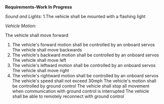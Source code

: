 **Requirements-Work In Progress**

*Sound and Lights:*
1.The vehicle shall be mounted with a flashing light

*Vehicle Motion:*

The vehicle shall move forward
  1. The vehicle's forward motion shall be controlled by an onboard servos
The vehicle shall move backwards
  1. The vehicle's backward motion shall be controlled by an onboard servos
The vehicle shall move left
  1. The vehicle's leftward motion shall be controlled by an onboard servos
The vehicle shall move right
  1. The vehicle's rightward motion shall be controlled by an onboard servos
The vehicle's speed shall not exceed 30mph
The vehicle's motion shall be controlled by ground control
The vehicle shall stop all movement when communication with ground control is interrupted
The vehicle shall be able to remotely reconnect with ground control

